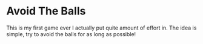 # Avoid The Balls

This is my first game ever I actually put quite amount of effort in. The idea is simple, try to avoid the balls for as long as possible!
